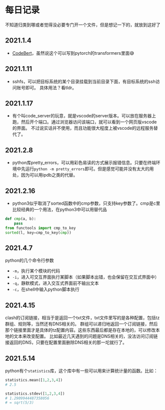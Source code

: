 # 每日记录

不知道归类到哪或者觉得没必要专门开一个文件，但是想记一下的，就放到这好了

## 2021.1.4

- [CodeBert](https://github.com/microsoft/CodeBERT)，虽然说这个可以写到pytorch的transformers里面😅

## 2021.1.11

- sshfs，可以把目标系统的某个目录挂载到当前目录下面，有目标系统的ssh访问账号即可。
具体用法？看tldr。

## 2021.1.17

- 有个叫code_server的玩意，就是vscode的server版本。可以放在服务器上跑，然后开个端口。通过浏览器访问该端口，就可以看到一个网页版vscode的界面。
不过说实话并不使用，而且功能很大程度上被vscode的远程服务替代了。

## 2021.2.8

- python库pretty_errors，可以用彩色易读的方式展示报错信息。只要在终端环境中先运行`python -m pretty_errors`即可。但是感觉可能并没有太大的用处，因为可以用ipdb之类的代替。

## 2021.2.16

- python3似乎取消了sorted函数中的cmp参数，只支持key参数了。cmp是c里比较经典的一个用法，在python3中可以用替代品
```python
def cmp(a, b):
    pass
from functools import cmp_to_key
sorted(l, key=cmp_to_key(cmp))
```

## 2021.4.7
python的几个命令行参数
- `-m`，执行某个模块的代码
- `-i`，进入可交互界面执行某脚本（如果脚本出错，也会保留在交互式界面中）
- `-q`，静默模式，进入交互式界面前不输出文本
- `-c`，在shell中输入python脚本执行

## 2021.4.15
clash的订阅链接，相当于是返回一个txt文件，txt文件里写的是各种配置，包括tz群组、规则等，当然还有DNS相关的。
群组可以递归地返回一个订阅链接，然后那个链接里面才是具体的tz配置内容。这些东西最后都是存在本地的，可以修改本地的文本来改变配置。
比如最近几天遇到的问题是DNS相关的，没法访问订阅链接返回的DNS，只要在配置里面删除DNS相关的那一坨就行了。

## 2021.5.14
python有个`statistics`库，这个库中有一些可以用来计算统计量的函数。比如：
```python
statistics.mean([1,2,3,4])
# 2.5

statistics.stdev([1,2,3,4])
# 1.2909944487358056
# = sqrt(5/3)
```

